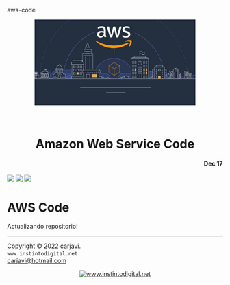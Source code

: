 
aws-code

<p align="center"><img src="https://raw.githubusercontent.com/carjavi/aws-code/master/img/AWS-cloud.jpg" height="200" alt=" " /></p>
<br>
<h1 align="center">Amazon Web Service Code</h1> 
<h4 align="right">Dec 17</h4>
<img src="https://img.shields.io/badge/OS%20-Raspbian%20GNU%2FLinux%2011%20(bulleye)-yellowgreen">
<img src="https://img.shields.io/badge/OS-Linux%20GNU-yellowgreen">
<img src="https://img.shields.io/badge/OS-Windows%2011-blue">

# AWS Code

Actualizando repositorio!

---
Copyright &copy; 2022 [carjavi](https://github.com/carjavi). <br>
```www.instintodigital.net``` <br>
carjavi@hotmail.com <br>
<p align="center">
    <a href="https://instintodigital.net/" target="_blank"><img src="https://raw.githubusercontent.com/carjavi/aws-code/master/img/developer.png" height="100" alt="www.instintodigital.net"></a>
</p>
